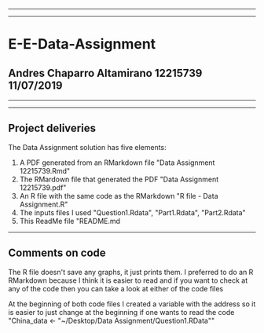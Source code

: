 
-----------------------------------------
-----------------------------------------
# E-E-Data-Assignment
Andres Chaparro Altamirano 12215739
11/07/2019
-----------------------------------------
-----------------------------------------


----------------------
Project deliveries
----------------------

The Data Assignment solution has five elements:
1. A PDF generated from an RMarkdown file "Data Assignment 12215739.Rmd"
2. The RMardown file that generated the PDF "Data Assignment 12215739.pdf"
3. An R file with the same code as the RMarkdown "R file - Data Assignment.R"
4. The inputs files I used "Question1.Rdata", "Part1.Rdata", "Part2.Rdata"
5. This ReadMe file "README.md

-------------------------
Comments on code
-------------------------

The R file doesn't save any graphs, it just prints them. I preferred to do an R
RMarkdown because I think it is easier to read and if you want to check at any
of the code then you can take a look at either of the code files

At the beginning of both code files I created a variable with the address so
it is easier to just change at the beginning if one wants to read the code
"China_data <- "~/Desktop/Data Assignment/Question1.RData""
